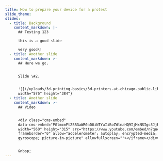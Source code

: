 ```yaml
---
title: How to prepare your device for a protest
slide_theme:
slides:
  - title: Background
    content_markdown: |-
      ## Testing 123

      this is a good slide

      very good\!
  - title: Another slide
    content_markdown: >-
      ## Here we go.


      Slide \#2.


      ![](/uploads/3d-printing-basics/3d-printers-at-chicago-public-library.jpg){:
      width="576" height="384"}
  - title: Another slide
    content_markdown: >-
      ## Video


      <div class="cms-embed"
      data-cms-embed="PGlmcmFtZSB3aWR0aD0iNTYwIiBoZWlnaHQ9IjMxNSIgc3JjPSJodHRwczovL3d3dy55b3V0dWJlLmNvbS9lbWJlZC9uN3F1Y3VGNFBGQSIgZnJhbWVib3JkZXI9IjAiIGFsbG93PSJhY2NlbGVyb21ldGVyOyBhdXRvcGxheTsgZW5jcnlwdGVkLW1lZGlhOyBneXJvc2NvcGU7IHBpY3R1cmUtaW4tcGljdHVyZSIgYWxsb3dmdWxsc2NyZWVuPjwvaWZyYW1lPg=="><iframe
      width="560" height="315" src="https://www.youtube.com/embed/n7qucuF4PFA"
      frameborder="0" allow="accelerometer; autoplay; encrypted-media;
      gyroscope; picture-in-picture" allowfullscreen=""></iframe></div>


      &nbsp;
---
```

